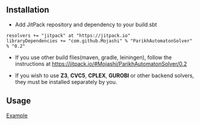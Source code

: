 ## Installation
- Add JitPack repository and dependency to your build.sbt
```
resolvers += "jitpack" at "https://jitpack.io"
libraryDependencies += "com.github.Mojashi" % "ParikhAutomatonSolver" % "0.2"	
```
- If you use other build files(maven, gradle, leiningen), follow the instructions at https://jitpack.io/#Mojashi/ParikhAutomatonSolver/0.2

- If you wish to use **Z3**, **CVC5**, **CPLEX**, **GUROBI** or other backend solvers, they must be installed separately by you.

## Usage
[Example](https://github.com/Mojashi/ParikhAutomatonSolver/blob/master/src/test/scala/solver/mp/MIPExactSolverTest.scala)